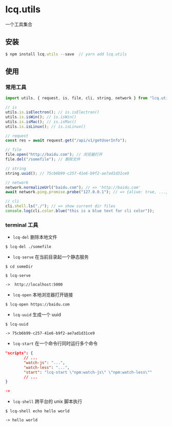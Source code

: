 # lcq.utils

一个工具集合

## 安装

```js
$ npm install lcq.utils --save  // yarn add lcq.utils
```

## 使用

### 常用工具

```js
import utils, { request, is, file, cli, string, network } from "lcq.utils";

// is
utils.is.isElectron(); // is.isElectron()
utils.is.isWin(); // is.isWin()
utils.is.isMac(); // is.isMac()
utils.is.isLinux(); // is.isLinux()

// request
const res = await request.get("/api/v1/getUserInfo");

// file
file.open("http://baidu.com"); // 浏览器打开
file.del("/somefile"); // 删除文件

// string
string.uuid(); // 75cb6b99-c257-41e6-b9f2-ae7ad1d31ce9

// network
network.normalizeUrl("baidu.com"); // => 'http://baidu.com'
await network.ping.promise.probe("127.0.0.1"); // => {alive: true, ...}

// cli
cli.shell.ls("./"); // => show current dir files
console.log(cli.color.blue("this is a blue text for cli color"));
```

### terminal 工具

- `lcq-del` 删除本地文件

```console
$ lcq-del ./somefile
```

- `lcq-serve` 在当前目录起一个静态服务

```console
$ cd someDir

$ lcq-serve

->  http://localhost:5000
```

- `lcq-open` 本地浏览器打开链接

```console
$ lcq-open https://baidu.com
```

- `lcq-uuid` 生成一个 uuid

```console
$ lcq-uuid

-> 75cb6b99-c257-41e6-b9f2-ae7ad1d31ce9
```

- `lcq-start` 在一个命令行同时运行多个命令

```package.json
"scripts": {
        // ...
        "watch-js": "...",
        "watch-less": "...",
        "start": "lcq-start \"npm:watch-js\" \"npm:watch-less\""
        // ...
}

->
```

- `lcq-shell` 跨平台的 unix 脚本执行

```console
$ lcq-shell echo hello world

-> hello world
```
